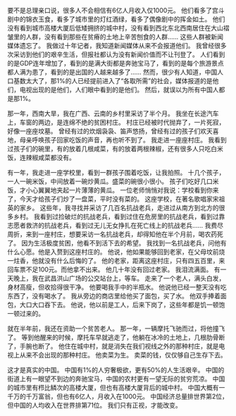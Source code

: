 

要不是总理亲口说，很多人不会相信有6亿人月收入仅1000元。  他们看多了宫斗剧中的锦衣玉食，看多了城市里的灯红酒绿，看多了偶像剧中的挥金如土。  他们没有看到城市高楼大厦后低矮拥挤的城中村，没有看到西北东北西南居住在大山褶皱里的人群，没有看到那些在贫瘠的土地上辛苦刨食的人群……  这些人群被新闻媒体遗忘了。   我做过十年记者，我知道新闻媒体从来不会报道他们。  我曾经很多次采访到他们的艰辛生活，但报社都认为没有新闻价值而不让刊登了。  人们看到的是GDP连年增加了，看到的是满大街都是奔驰宝马了，看到的是每个旅游景点都人满为患了，看到的是出国的人越来越多了……  然而，很少有人知道，中国人口基数太大了，那1%的人已经提前进入了“各取所需”的社会，媒体报道的是他们，电视出现的是他们，人们眼中看到的是他们。  然后，就误以为所有中国人都是那1%。  

那一年，西南大旱，我在广西、云南的乡村里采访了半个月。  我坐在长途汽车上，车窗的两边，是连绵不绝的贫困村庄。  村庄已经被时代抛弃了，一片死寂，好像一座座坟墓。  曾经有过的炊烟袅袅、笛声悠扬，曾经有过的孩子们欢天喜地，母亲呼唤孩子回家吃饭的声音，再也听不到了。  我走进一座座村庄。  我看到过孩子们的碗里，有的放着几根咸菜，有的放着两根辣椒，还有很多人只吃白米饭，连辣椒咸菜都没有。  

有一年，我走进一座学校里，看到一群孩子围着吃饭，让我拍照。  十几个孩子，一人一碗米饭，中间放着一碗炒黄瓜。盛菜的碗很小很小。  孩子们吃好几口米饭，才小心翼翼地夹起一片薄薄的黄瓜。  一位老师悄悄对我说：学校看到你来了，今天才给孩子们炒了一盘菜，平时没有菜的。  这座学校，在著名歌唱家宋祖英的家乡。  这些年，我寻找并采访了几百名抗战老兵，走进过从南方到北方的很多乡村。  我看到过捡破烂的抗战老兵，看到过住在危房里的抗战老兵，看到过靠志愿者救济的抗战老兵，看到过无儿无女挣扎在死亡线上的抗战老兵……  我费尽周折，来到一座村庄，想要采访一名抗战老兵，却得知他在半个月前，喝农药死了。  因为生活极度贫困，他看不到活下去的希望。  我找到一名抗战老兵，问他有什么心愿。他是入赘到这座村庄的。  他说，他如果能够回到老家，在父母坟前烧一炷香，他就没有什么后悔的了。  他的老家，距离这座村庄，只有四五百里，来回车票不足100元。而他拿不出来。  他几十年没有回过老家。  我泪流满面。  有一天晚上，我在武昌洪山广场的公交站台上，等车。  走来了一个老人，满头白发，身材高瘦，但收拾得很干净。  他要喝我手中的半瓶水。  他说他已经一整天没有吃东西了，没有喝水了。  我从旁边的商店里给他买了面包，买了水。  他双手捧着面包，大口大口吞下去。  他说，他以前是工人，后来下岗了，这些年都是饥一顿饱一顿过来的。  

就在半年前，我还在资助一个贫苦老人。  那一年，一辆摩托飞驰而过，将他撞飞了。  等到他醒来的时候，摩托车早就逃走了，他躺在冰冷的土地上，几根肋骨断了，手腕也断了。  他住在城中村，就是消失在我们视线之外的那种村庄，就是电视上从来不会出现的那种村庄。  他卖菜为生。  卖菜的钱，仅仅够自己生存下去。  

这才是真实的中国。  中国有1%的人穷奢极欲，更有50%的人生活艰辛。  中国的街道上有一眼望不到边的奔驰宝马，中国的农村更有一望无际的贫穷荒凉。  中国的城市里有栉比鳞次的高楼大厦，但也有高楼大厦背后的城中村。  中国大概有一千万的千万富翁，但也有6亿人，月收入在1000元。  中国经济总量排世界第2位，但中国的人均收入在世界排第71位。  我们只有正视，才能改变。   
